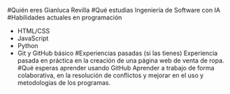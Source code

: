  #Quién eres
Gianluca Revilla
 #Qué estudias
Ingeniería de Software con IA
 #Habilidades actuales en programación
- HTML/CSS
- JavaScript
- Python
- Git y GitHub básico
  #Experiencias pasadas (si las tienes)
Experiencia pasada en práctica en la creación de una página web de venta de ropa.
  #Qué esperas aprender usando GitHub
Aprender a trabajo de forma colaborativa, en la resolución de conflictos y mejorar en el uso y metodologias de los programas.

